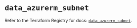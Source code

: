# `data_azurerm_subnet`

Refer to the Terraform Registry for docs: [`data_azurerm_subnet`](https://registry.terraform.io/providers/hashicorp/azurerm/4.38.1/docs/data-sources/subnet).
